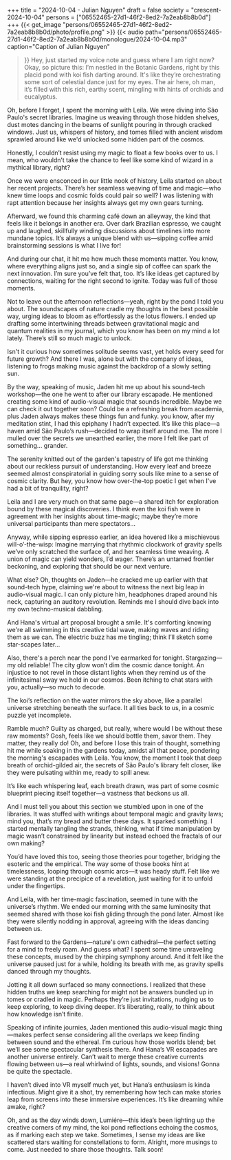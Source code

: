 +++
title = "2024-10-04 - Julian Nguyen"
draft = false
society = "crescent-2024-10-04"
persons = ["06552465-27d1-46f2-8ed2-7a2eab8b8b0d"]
+++
{{< get_image "persons/06552465-27d1-46f2-8ed2-7a2eab8b8b0d/photo/profile.png" >}}
{{< audio
    path="persons/06552465-27d1-46f2-8ed2-7a2eab8b8b0d/monologue/2024-10-04.mp3" 
    caption="Caption of Julian Nguyen"
>}}
Hey, just started my voice note and guess where I am right now?
Okay, so picture this: I’m nestled in the Botanic Gardens, right by this placid pond with koi fish darting around. It's like they’re orchestrating some sort of celestial dance just for my eyes. The air here, oh man, it’s filled with this rich, earthy scent, mingling with hints of orchids and eucalyptus.

Oh, before I forget, I spent the morning with Leila. We were diving into São Paulo's secret libraries. Imagine us weaving through those hidden shelves, dust motes dancing in the beams of sunlight pouring in through cracked windows. Just us, whispers of history, and tomes filled with ancient wisdom sprawled around like we'd unlocked some hidden part of the cosmos.

Honestly, I couldn’t resist using my magic to float a few books over to us. I mean, who wouldn’t take the chance to feel like some kind of wizard in a mythical library, right?

Once we were ensconced in our little nook of history, Leila started on about her recent projects. There’s her seamless weaving of time and magic—who knew time loops and cosmic folds could pair so well? I was listening with rapt attention because her insights always get my own gears turning.

Afterward, we found this charming café down an alleyway, the kind that feels like it belongs in another era. Over dark Brazilian espresso, we caught up and laughed, skillfully winding discussions about timelines into more mundane topics. It’s always a unique blend with us—sipping coffee amid brainstorming sessions is what I live for!

And during our chat, it hit me how much these moments matter. You know, where everything aligns just so, and a single sip of coffee can spark the next innovation. I’m sure you’ve felt that, too. It’s like ideas get captured by connections, waiting for the right second to ignite. Today was full of those moments.

Not to leave out the afternoon reflections—yeah, right by the pond I told you about. The soundscapes of nature cradle my thoughts in the best possible way, urging ideas to bloom as effortlessly as the lotus flowers. I ended up drafting some intertwining threads between gravitational magic and quantum realities in my journal, which you know has been on my mind a lot lately. There’s still so much magic to unlock.

Isn't it curious how sometimes solitude seems vast, yet holds every seed for future growth? And there I was, alone but with the company of ideas, listening to frogs making music against the backdrop of a slowly setting sun.


By the way, speaking of music, Jaden hit me up about his sound-tech workshop—the one he went to after our library escapade. He mentioned creating some kind of audio-visual magic that sounds incredible. Maybe we can check it out together soon? Could be a refreshing break from academia, plus Jaden always makes these things fun and funky.
you know, after my meditation stint, I had this epiphany I hadn’t expected. It’s like this place—a haven amid São Paulo’s rush—decided to wrap itself around me. The more I mulled over the secrets we unearthed earlier, the more I felt like part of something... grander.

The serenity knitted out of the garden's tapestry of life got me thinking about our reckless pursuit of understanding. How every leaf and breeze seemed almost conspiratorial in guiding sorry souls like mine to a sense of cosmic clarity. But hey, you know how over-the-top poetic I get when I've had a bit of tranquility, right?

Leila and I are very much on that same page—a shared itch for exploration bound by these magical discoveries. I think even the koi fish were in agreement with her insights about time-magic; maybe they’re more universal participants than mere spectators...

Anyway, while sipping espresso earlier, an idea hovered like a mischievous will-o’-the-wisp: Imagine marrying that rhythmic clockwork of gravity spells we’ve only scratched the surface of, and her seamless time weaving. A union of magic can yield wonders, I’d wager. There’s an untamed frontier beckoning, and exploring that should be our next venture.

What else? Oh, thoughts on Jaden—he cracked me up earlier with that sound-tech hype, claiming we're about to witness the next big leap in audio-visual magic. I can only picture him, headphones draped around his neck, capturing an auditory revolution. Reminds me I should dive back into my own techno-musical dabbling.

And Hana's virtual art proposal brought a smile. It's comforting knowing we're all swimming in this creative tidal wave, making waves and riding them as we can. The electric buzz has me tingling; think I’ll sketch some star-scapes later...

Also, there's a perch near the pond I’ve earmarked for tonight. Stargazing—my old reliable! The city glow won’t dim the cosmic dance tonight. An injustice to not revel in those distant lights when they remind us of the infinitesimal sway we hold in our cosmos. Been itching to chat stars with you, actually—so much to decode.

The koi’s reflection on the water mirrors the sky above, like a parallel universe stretching beneath the surface. It all ties back to us, in a cosmic puzzle yet incomplete.

Ramble much? Guilty as charged, but really, where would I be without these raw moments? Gosh, feels like we should bottle them, savor them. They matter, they really do!
 Oh, and before I lose this train of thought, something hit me while soaking in the gardens today, amidst all that peace, pondering the morning's escapades with Leila. You know, the moment I took that deep breath of orchid-gilded air, the secrets of São Paulo's library felt closer, like they were pulsating within me, ready to spill anew. 

It’s like each whispering leaf, each breath drawn, was part of some cosmic blueprint piecing itself together—a vastness that beckons us all.

And I must tell you about this section we stumbled upon in one of the libraries. It was stuffed with writings about temporal magic and gravity laws; mind you, that’s my bread and butter these days. It sparked something. I started mentally tangling the strands, thinking, what if time manipulation by magic wasn’t constrained by linearity but instead echoed the fractals of our own making?

You’d have loved this too, seeing those theories pour together, bridging the esoteric and the empirical. The way some of those books hint at timelessness, looping through cosmic arcs—it was heady stuff. Felt like we were standing at the precipice of a revelation, just waiting for it to unfold under the fingertips.

And Leila, with her time-magic fascination, seemed in tune with the universe’s rhythm. We ended our morning with the same luminosity that seemed shared with those koi fish gliding through the pond later. Almost like they were silently nodding in approval, agreeing with the ideas dancing between us. 

Fast forward to the Gardens—nature's own cathedral—the perfect setting for a mind to freely roam. And guess what? I spent some time unraveling these concepts, mused by the chirping symphony around. And it felt like the universe paused just for a while, holding its breath with me, as gravity spells danced through my thoughts. 

Jotting it all down surfaced so many connections. I realized that these hidden truths we keep searching for might not be answers bundled up in tomes or cradled in magic. Perhaps they’re just invitations, nudging us to keep exploring, to keep diving deeper. It’s liberating, really, to think about how knowledge isn’t finite.

Speaking of infinite journies, Jaden mentioned this audio-visual magic thing—makes perfect sense considering all the overlaps we keep finding between sound and the ethereal. I’m curious how those worlds blend; bet we’ll see some spectacular synthesis there. And Hana’s VR escapades are another universe entirely. Can’t wait to merge these creative currents flowing between us—a real whirlwind of lights, sounds, and visions! Gonna be quite the spectacle. 

I haven’t dived into VR myself much yet, but Hana’s enthusiasm is kinda infectious. Might give it a shot, try remembering how tech can make stories leap from screens into these immersive experiences. It’s like dreaming while awake, right?

Oh, and as the day winds down, Lumiére—this idea’s been lighting up the creative corners of my mind, the koi pond reflections echoing the cosmos, as if marking each step we take. Sometimes, I sense my ideas are like scattered stars waiting for constellations to form.
Alright, more musings to come. Just needed to share those thoughts. Talk soon!
